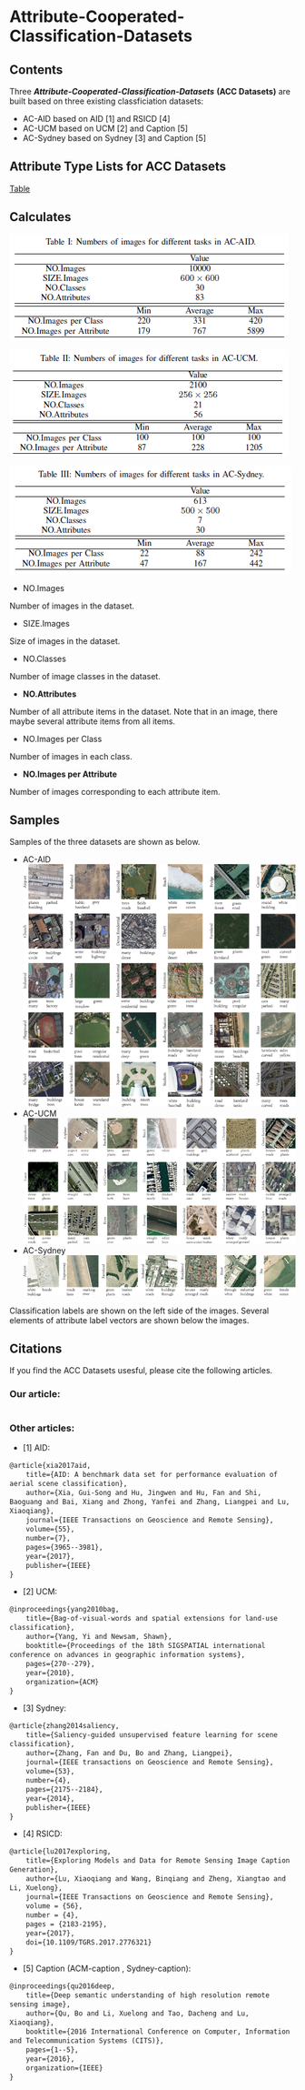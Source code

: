 # Attribute-Cooperated-Classification-Datasets
## Contents
Three ***Attribute-Cooperated-Classification-Datasets*** **(ACC Datasets)** are built based on three existing classficiation datasets:
- AC-AID based on AID [1] and RSICD [4]
- AC-UCM based on UCM [2] and Caption [5]
- AC-Sydney based on Sydney [3] and Caption [5]

## Attribute Type Lists for ACC Datasets
[Table](https://github.com/CrazyStoneonRoad/Attribute-Cooperated-Classification-Datasets/blob/master/Attribute_List.md)


## Calculates

![AID](https://github.com/CrazyStoneonRoad/Attribute-Assistted-Classification-Datasets/blob/master/AC-AID/AC-AID-CHART.png)
 
![UCM](https://github.com/CrazyStoneonRoad/Attribute-Assistted-Classification-Datasets/blob/master/AC-UCM/AC-UCM-CHART.png)
 
![SYD](https://github.com/CrazyStoneonRoad/Attribute-Assistted-Classification-Datasets/blob/master/AC-Sydney/AC-Sydney-CHART.png)


- NO.Images

Number of images in the dataset.

- SIZE.Images

Size of images in the dataset.

- NO.Classes

Number of image classes in the dataset.

- **NO.Attributes**

Number of all attribute items in the dataset. 
Note that in an image, there maybe several attribute items from all items.

- NO.Images per Class

Number of images in each class.

- **NO.Images per Attribute**

Number of images corresponding to each attribute item.


## Samples
Samples of the three datasets are shown as below.
- AC-AID
![aid](https://github.com/CrazyStoneonRoad/Attribute-Assistted-Classification-Datasets/blob/master/AC-AID/AC-AID-2r.png)
- AC-UCM
![ucm](https://github.com/CrazyStoneonRoad/Attribute-Assistted-Classification-Datasets/blob/master/AC-UCM/AC-UCM-2r.png)
- AC-Sydney
![sydney](https://github.com/CrazyStoneonRoad/Attribute-Assistted-Classification-Datasets/blob/master/AC-Sydney/AC-Sydney-2r.png)

Classification labels are shown on the left side of the images. 
Several elements of attribute label vectors are shown below the images.


## Citations
If you find the ACC Datasets usesful, please cite the following articles.

### Our article:
```

```

### Other articles:
- [1] AID: 
```
@article{xia2017aid,
	title={AID: A benchmark data set for performance evaluation of aerial scene classification},
	author={Xia, Gui-Song and Hu, Jingwen and Hu, Fan and Shi, Baoguang and Bai, Xiang and Zhong, Yanfei and Zhang, Liangpei and Lu, Xiaoqiang},
	journal={IEEE Transactions on Geoscience and Remote Sensing},
	volume={55},
	number={7},
	pages={3965--3981},
	year={2017},
	publisher={IEEE}
}
```

- [2] UCM: 
```
@inproceedings{yang2010bag,
	title={Bag-of-visual-words and spatial extensions for land-use classification},
	author={Yang, Yi and Newsam, Shawn},
	booktitle={Proceedings of the 18th SIGSPATIAL international conference on advances in geographic information systems},
	pages={270--279},
	year={2010},
	organization={ACM}
}
```
- [3] Sydney: 
```
@article{zhang2014saliency,
	title={Saliency-guided unsupervised feature learning for scene classification},
	author={Zhang, Fan and Du, Bo and Zhang, Liangpei},
	journal={IEEE transactions on Geoscience and Remote Sensing},
	volume={53},
	number={4},
	pages={2175--2184},
	year={2014},
	publisher={IEEE}
}
```

- [4] RSICD: 
```
@article{lu2017exploring,
	title={Exploring Models and Data for Remote Sensing Image Caption Generation},
	author={Lu, Xiaoqiang and Wang, Binqiang and Zheng, Xiangtao and Li, Xuelong},
	journal={IEEE Transactions on Geoscience and Remote Sensing},
	volume = {56},
	number = {4},
	pages = {2183-2195},
	year={2017},
	doi={10.1109/TGRS.2017.2776321}
}
```

- [5] Caption (ACM-caption , Sydney-caption): 
```
@inproceedings{qu2016deep,
	title={Deep semantic understanding of high resolution remote sensing image},
	author={Qu, Bo and Li, Xuelong and Tao, Dacheng and Lu, Xiaoqiang},
	booktitle={2016 International Conference on Computer, Information and Telecommunication Systems (CITS)},
	pages={1--5},
	year={2016},
	organization={IEEE}
}
```
